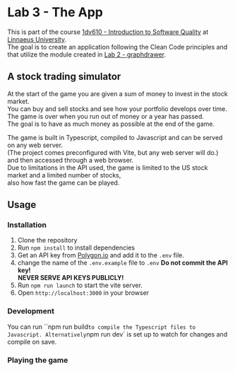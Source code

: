 # Lab 3 - The App

This is part of the course [1dv610 - Introduction to Software Quality](https://coursepress.lnu.se/kurs/introduktion-till-mjukvarukvalitet/) at [Linnaeus University](https://lnu.se/).  
The goal is to create an application following the Clean Code principles and that utilize the module created in [Lab 2 - graphdrawer](https://github.com/kodsmed/graphdrawer).

## A stock trading simulator

At the start of the game you are given a sum of money to invest in the stock market.  
You can buy and sell stocks and see how your portfolio develops over time.  
The game is over when you run out of money or a year has passed.  
The goal is to have as much money as possible at the end of the game.

The game is built in Typescript, compiled to Javascript and can be served on any web server.  
(The project comes preconfigured with Vite, but any web server will do.)  and then accessed through a web browser.  
Due to limitations in the API used, the game is limited to the US stock market and a limited number of stocks,  
also how fast the game can be played.

## Usage

### Installation

1. Clone the repository
2. Run `npm install` to install dependencies
3. Get an API key from [Polygon.io](https://polygon.io/) and add it to the `.env` file.  
4. change the name of the `.env.example` file to `.env`
**Do not commit the API key!**   
**NEVER SERVE API KEYS PUBLICLY!**
3. Run `npm run launch` to start the vite server.
4. Open `http://localhost:3000` in your browser

### Development

You can run ``npm run build` to compile the Typescript files to Javascript.
Alternatively `npm run dev` is set up to watch for changes and compile on save.

### Playing the game
